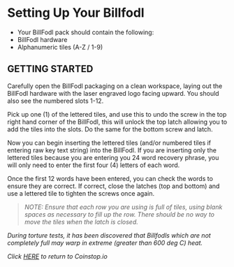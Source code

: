 # Setting Up Your Billfodl

-   Your BillFodl pack should contain the following:
-   BillFodl hardware
-   Alphanumeric tiles (A-Z / 1-9)

## **GETTING STARTED**

Carefully open the BillFodl packaging on a clean workspace, laying out the BillFodl hardware with the laser engraved logo facing upward. You should also see the numbered slots 1-12.

Pick up one (1) of the lettered tiles, and use this to undo the screw in the top right hand corner of the BillFodl, this will unlock the top latch allowing you to add the tiles into the slots. Do the same for the bottom screw and latch.

Now you can begin inserting the lettered tiles (and/or numbered tiles if entering raw key text string) into the BillFodl. If you are inserting only the lettered tiles because you are entering you 24 word recovery phrase, you will only need to enter the first four (4) letters of each word.

Once the first 12 words have been entered, you can check the words to ensure they are correct. If correct, close the latches (top and bottom) and use a lettered tile to tighten the screws once again.

> _NOTE: Ensure that each row you are using is full of tiles, using blank spaces as necessary to fill up the row. There should be no way to move the tiles when the latch is closed._

_During torture tests, it has been discovered that Billfodls which are not completely full may warp in extreme (greater than 600 deg C) heat._

_Click_  [_HERE_](https://coinstop.io/)  _to return to Coinstop.io_